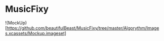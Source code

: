 # MusicFixy

!(MockUp)[https://github.com/beautifulBeast/MusicFixy/tree/master/Algorythm/Images.xcassets/Mockup.imageset]
